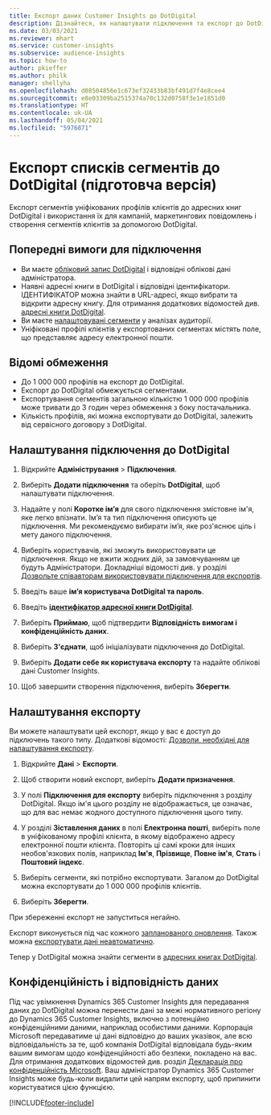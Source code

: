 ```yaml
---
title: Експорт даних Customer Insights до DotDigital
description: Дізнайтеся, як налаштувати підключення та експорт до DotDigital.
ms.date: 03/03/2021
ms.reviewer: mhart
ms.service: customer-insights
ms.subservice: audience-insights
ms.topic: how-to
author: pkieffer
ms.author: philk
manager: shellyha
ms.openlocfilehash: d08504856e1c673ef32433b83bf491d7f4e8cee4
ms.sourcegitcommit: e8e03309ba2515374a70c132d0758f3e1e1851d0
ms.translationtype: HT
ms.contentlocale: uk-UA
ms.lasthandoff: 05/04/2021
ms.locfileid: "5976871"
---
```

# <a name="export-segment-lists-to-dotdigital-preview"></a>Експорт списків сегментів до DotDigital (підготовча версія)

Експорт сегментів уніфікованих профілів клієнтів до адресних книг DotDigital і використання їх для кампаній, маркетингових повідомлень і створення сегментів клієнтів за допомогою DotDigital. 

## <a name="prerequisites-for-a-connection"></a>Попередні вимоги для підключення

-   Ви маєте [обліковий запис DotDigital](https://dotdigital.com/) і відповідні облікові дані адміністратора.
-   Наявні адресні книги в DotDigital і відповідні ідентифікатори. ІДЕНТИФІКАТОР можна знайти в URL-адресі, якщо вибрати та відкрити адресну книгу. Для отримання додаткових відомостей див. [адресні книги DotDigital](https://support.dotdigital.com/hc/articles/212211968-Creating-an-address-book).
-   Ви маєте [налаштовувані сегменти](segments.md) у аналізах аудиторії.
-   Уніфіковані профілі клієнтів у експортованих сегментах містять поле, що представляє адресу електронної пошти.

## <a name="known-limitations"></a>Відомі обмеження

- До 1 000 000 профілів на експорт до DotDigital.
- Експорт до DotDigital обмежується сегментами.
- Експортування сегментів загальною кількістю 1 000 000 профілів може тривати до 3 годин через обмеження з боку постачальника. 
- Кількість профілів, які можна експортувати до DotDigital, залежить від сервісного договору з DotDigital.

## <a name="set-up-connection-to-dotdigital"></a>Налаштування підключення до DotDigital

1. Відкрийте **Адміністрування** > **Підключення**.

1. Виберіть **Додати підключення** та оберіть **DotDigital**, щоб налаштувати підключення.

1. Надайте у полі **Коротке ім’я** для свого підключення змістовне ім'я, яке легко впізнати. Ім’я та тип підключення описують це підключення. Ми рекомендуємо вибирати ім’я, яке роз'яснює ціль і мету даного підключення.

1. Виберіть користувачів, які зможуть використовувати це підключення. Якщо не вжити жодних дій, за замовчуванням це будуть Адміністратори. Докладніші відомості див. у розділі [Дозвольте співавторам використовувати підключення для експортів](connections.md#allow-contributors-to-use-a-connection-for-exports).

1. Введіть ваше **ім’я користувача DotDigital та пароль**.

1. Введіть **[ідентифікатор адресної книги DotDigital](https://support.dotdigital.com/hc/articles/212211968-Creating-an-address-book)**.

1. Виберіть **Приймаю**, щоб підтвердити **Відповідність вимогам і конфіденційність даних**.

1. Виберіть **З'єднати**, щоб ініціалізувати підключення до DotDigital.

1. Виберіть **Додати себе як користувача експорту** та надайте облікові дані Customer Insights.

1. Щоб завершити створення підключення, виберіть **Зберегти**. 

## <a name="configure-an-export"></a>Налаштування експорту

Ви можете налаштувати цей експорт, якщо у вас є доступ до підключень такого типу. Додаткові відомості: [Дозволи, необхідні для налаштування експорту](export-destinations.md#set-up-a-new-export).

1. Відкрийте **Дані** > **Експорти**.

1. Щоб створити новий експорт, виберіть **Додати призначення**.

1. У полі **Підключення для експорту** виберіть підключення з розділу DotDigital. Якщо ім'я цього розділу не відображається, це означає, що для вас немає жодного доступного підключення цього типу.


1. У розділі **Зіставлення даних** в полі **Електронна пошті**, виберіть поле в уніфікованому профілі клієнта, в якому відображено адресу електронної пошти клієнта. Повторіть ці самі кроки для інших необов'язкових полів, наприклад **Ім'я**, **Прізвище**, **Повне ім'я**, **Стать** і **Поштовий індекс**.

1. Виберіть сегменти, які потрібно експортувати. Загалом до DotDigital можна експортувати до 1 000 000 профілів клієнтів.

1. Виберіть **Зберегти**.

При збереженні експорт не запуститься негайно.

Експорт виконується під час кожного [запланованого оновлення](system.md#schedule-tab). Також можна [експортувати дані неавтоматично](export-destinations.md#run-exports-on-demand). 
 
Тепер у DotDigital можна знайти сегменти в [адресних книгах DotDigital](https://support.dotdigital.com/hc/articles/212211968-Creating-an-address-book).


## <a name="data-privacy-and-compliance"></a>Конфіденційність і відповідність даних

Під час увімкнення Dynamics 365 Customer Insights для передавання даних до DotDigital можна перенести дані за межі нормативного регіону до Dynamics 365 Customer Insights, включно з потенційно конфіденційними даними, наприклад особистими даними. Корпорація Microsoft передаватиме ці дані відповідно до ваших указівок, але всю відповідальність за те, щоб компанія DotDigital відповідала будь-яким вашим вимогам щодо конфіденційності або безпеки, покладено на вас. Для отримання додаткових відомостей див. розділ [Декларація про конфіденційність Microsoft](https://go.microsoft.com/fwlink/?linkid=396732).
Ваш адміністратор Dynamics 365 Customer Insights може будь-коли видалити цей напрям експорту, щоб припинити користуватися цією функцією.


[!INCLUDE[footer-include](../includes/footer-banner.md)]
